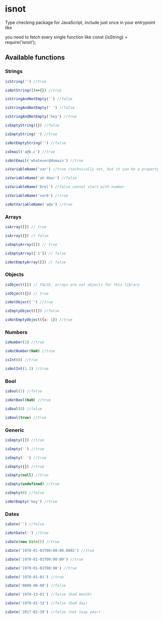 # isnot

Type checking package for JavaScript, include just once in your entrypoint like

you need to fetch every single function like const {isString} = require('isnot');


## Available functions

### Strings

~~~js
isString('') //true

isNotString(()=>{}) //true

isStringAndNotEmpty('') //false

isStringAndNotEmpty(' ') //false

isStringAndNotEmpty('hey') //true

isEmptyString({}) //false

isEmptyString('') //true

isNotEmptyString('') //false

isEmail('a@b.c') //true

isNotEmail('whatever@domain') //true

isVariableName('var') //true (technically not, but it can be a property of an object accessed without ['...'])

isVariableName('oh dear') //false

isVariableName('0rel') //false cannot start with number

isVariableName('var0') //true

isNotVariableName('a@a') //true

~~~

### Arrays

~~~js
isArray([]) // true

isArray({}) // false

isEmptyArray([]) // true

isEmptyArray(['1']) // false

isNotEmptyArray([]) // false
~~~

### Objects

~~~js
isObject([]) // FALSE, arrays are not objects for this library

isObject({}) // true

isNotObject('') //true

isEmptyObject([]) //false

isNotEmptyObject({a: 1}) //true
~~~

### Numbers

~~~js
isNumber(1) //true

isNotNumber(NaN) //true

isInt(0) //true

isNotInt(1.2) //true
~~~

### Bool

~~~js
isBool(1) //false

isNotBool(NaN) //true

isBool(0) //false

isBool(true) //true
~~~

### Generic

~~~js
isEmpty([]) //true

isEmpty('') //true

isEmpty(' ') //true

isEmpty({}) //true

isEmpty(null) //true

isEmpty(undefined) //true

isEmpty(0) //false

isNotEmpty('hey') //true
~~~

### Dates

~~~js
isDate('') //false

isNotDate('') //true

isDate(new Date()) //true

isDate('1970-01-01T00:00:00.000Z') //true

isDate('1970-01-01T00:00:00') //true

isDate('1970-01-01T00:00') //true

isDate('1970-01-01') //true

isDate('0000-00-00') //false

isDate('1970-13-01') //false (bad month)

isDate('1970-01-32') //false (bad day)

isDate('2017-02-29') //false (not leap year)
~~~
